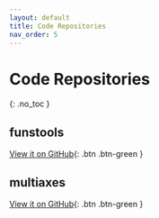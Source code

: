 ```yaml
---
layout: default
title: Code Repositories
nav_order: 5
---
```


# Code Repositories
{: .no_toc }

## funstools

[View it on GitHub](https://github.com/radioshiny/funstools){: .btn .btn-green }

## multiaxes

[View it on GitHub](https://github.com/radioshiny/funstools){: .btn .btn-green }
